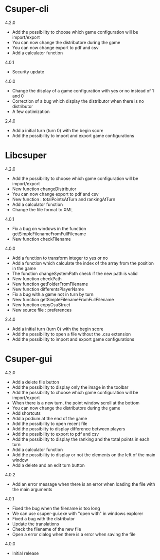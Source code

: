 Csuper-cli
==========

4.2.0

* Add the possibility to choose which game configuration will be import/export
* You can now change the distributore during the game
* You can now change export to pdf and csv
* Add a calculator function

4.0.1

* Security update

4.0.0

* Change the display of a game configuration with yes or no instead of 1 and 0
* Correction of a bug which display the distributor when there is no distributor
* A few optimization

2.4.0

* Add a initial turn (turn 0) with the begin score
* Add the possibility to import and export game configurations

Libcsuper
=========

4.2.0

* Add the possibility to choose which game configuration will be import/export
* New function changeDistributor 
* You can now change export to pdf and csv
* New function : totalPointsAtTurn and rankingAtTurn
* Add a calculator function
* Change the file format to XML

4.0.1

* Fix a bug on windows in the function getSimpleFilenameFromFullFilename
* New function checkFilename

4.0.0

* Add a function to transform integer to yes or no
* Add a function which calculate the index of the array from the position in the game
* The function changeSystemPath check if the new path is valid
* New function checkPath
* New function getFolderFromFilename
* New function differentsPlayerName
* Fix a bug with a game not in turn by turn
* New function getSimpleFilenameFromFullFilename
* New function copyCsuStruct
* New source file : preferences

2.4.0

* Add a initial turn (turn 0) with the begin score
* Add the possibility to open a file without the .csu extension
* Add the possibility to import and export game configurations

Csuper-gui
==========

4.2.0

* Add a delete file button
* Add the possibility to display only the image in the toolbar
* Add the possibility to choose which game configuration will be import/export
* When there is a new turn, the point window scroll at the bottom
* You can now change the distributore during the game
* Add shortcuts
* Add a podium at the end of the game
* Add the possibility to open recent file
* Add the possibilty to display difference between players
* Add the possibility to export to pdf and csv
* Add the possibility to display the ranking and the total points in each turn
* Add a calculator function
* Add the possibility to display or not the elements on the left of the main window
* Add a delete and an edit turn button

4.0.2

* Add an error message when there is an error when loading the file with the main arguments

4.0.1

* Fixed the bug when the filename is too long
* We can use csuper-gui.exe with "open with" in windows explorer
* Fixed a bug with the distributor
* Update the translations
* Check the filename of the new file
* Open a error dialog when there is a error when saving the file

4.0.0

* Initial release